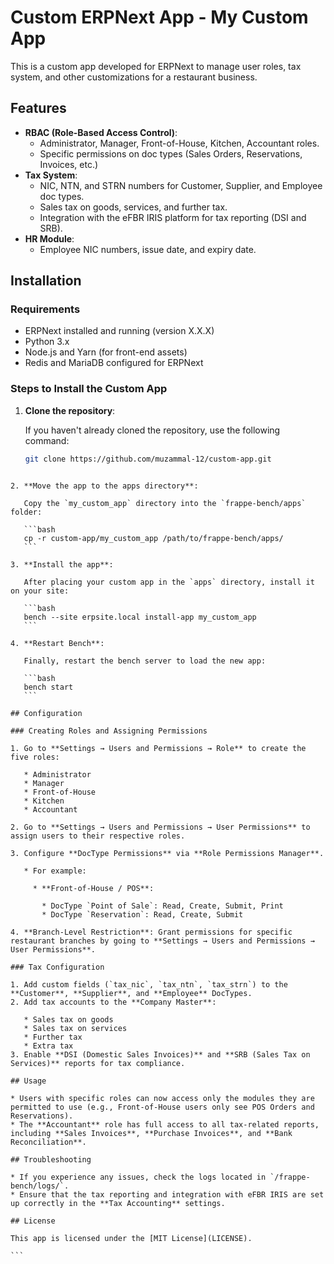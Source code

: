 # Custom ERPNext App - My Custom App

This is a custom app developed for ERPNext to manage user roles, tax system, and other customizations for a restaurant business.

## Features

- **RBAC (Role-Based Access Control)**: 
  - Administrator, Manager, Front-of-House, Kitchen, Accountant roles.
  - Specific permissions on doc types (Sales Orders, Reservations, Invoices, etc.)
- **Tax System**:
  - NIC, NTN, and STRN numbers for Customer, Supplier, and Employee doc types.
  - Sales tax on goods, services, and further tax.
  - Integration with the eFBR IRIS platform for tax reporting (DSI and SRB).
- **HR Module**:
  - Employee NIC numbers, issue date, and expiry date.

## Installation

### Requirements

- ERPNext installed and running (version X.X.X)
- Python 3.x
- Node.js and Yarn (for front-end assets)
- Redis and MariaDB configured for ERPNext

### Steps to Install the Custom App

1. **Clone the repository**:
   
   If you haven't already cloned the repository, use the following command:
   
   ```bash
   git clone https://github.com/muzammal-12/custom-app.git
````

2. **Move the app to the apps directory**:

   Copy the `my_custom_app` directory into the `frappe-bench/apps` folder:

   ```bash
   cp -r custom-app/my_custom_app /path/to/frappe-bench/apps/
   ```

3. **Install the app**:

   After placing your custom app in the `apps` directory, install it on your site:

   ```bash
   bench --site erpsite.local install-app my_custom_app
   ```

4. **Restart Bench**:

   Finally, restart the bench server to load the new app:

   ```bash
   bench start
   ```

## Configuration

### Creating Roles and Assigning Permissions

1. Go to **Settings → Users and Permissions → Role** to create the five roles:

   * Administrator
   * Manager
   * Front-of-House
   * Kitchen
   * Accountant

2. Go to **Settings → Users and Permissions → User Permissions** to assign users to their respective roles.

3. Configure **DocType Permissions** via **Role Permissions Manager**.

   * For example:

     * **Front-of-House / POS**:

       * DocType `Point of Sale`: Read, Create, Submit, Print
       * DocType `Reservation`: Read, Create, Submit

4. **Branch-Level Restriction**: Grant permissions for specific restaurant branches by going to **Settings → Users and Permissions → User Permissions**.

### Tax Configuration

1. Add custom fields (`tax_nic`, `tax_ntn`, `tax_strn`) to the **Customer**, **Supplier**, and **Employee** DocTypes.
2. Add tax accounts to the **Company Master**:

   * Sales tax on goods
   * Sales tax on services
   * Further tax
   * Extra tax
3. Enable **DSI (Domestic Sales Invoices)** and **SRB (Sales Tax on Services)** reports for tax compliance.

## Usage

* Users with specific roles can now access only the modules they are permitted to use (e.g., Front-of-House users only see POS Orders and Reservations).
* The **Accountant** role has full access to all tax-related reports, including **Sales Invoices**, **Purchase Invoices**, and **Bank Reconciliation**.

## Troubleshooting

* If you experience any issues, check the logs located in `/frappe-bench/logs/`.
* Ensure that the tax reporting and integration with eFBR IRIS are set up correctly in the **Tax Accounting** settings.

## License

This app is licensed under the [MIT License](LICENSE).

```
